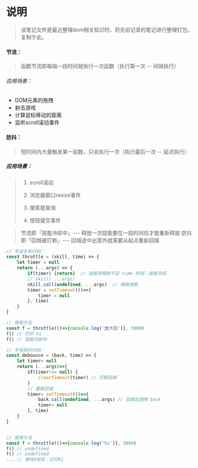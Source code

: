 # 说明

> 该笔记文件是最近整理dom相关知识时，将先前记录的笔记进行整理打包，复制于此。

#### 节流：

> 函数节流即每隔一段时间就执行一次函数（执行第一次 -- 间隔执行）

###### 应用场景：
+ DOM元素的拖拽
+ 射击游戏
+ 计算鼠标移动的距离
+ 监听scroll滚动事件

#### 防抖：

> 短时间内大量触发某一函数，只会执行一次（执行最后一次 -- 延迟执行）

##### 应用场景：
>1. scroll滚动 
>
>2. 浏览器窗口resize事件 
>
>3. 搜索框查询 
>
>4. 按钮提交事件

> 节流即「技能冷却中」--- 释放一次技能要在一段时间后才能重新释放
> 防抖即「回城被打断」--- 回城途中出意外就需要从起点重新回城

```javascript
// 节流手写代码：
const throttle = (skill, time) => {
    let timer = null
    return (...args) => {
        if(timer) {return}  // 技能刚释放不足 time 时间：技能冷却
        // skill( ...args)
        skill.call(undefined, ...args)  // 释放技能
        timer = setTimeout(()=>{
            timer = null
        }, time)
    }
}

// 使用方法
const f = throttle(()=>{console.log('放大招')}, 3000)
f() // 打印 hi
f() // 技能冷却中
```

```javascript
// 手写防抖代码：
const debounce = (back, time) => {
    let timer= null
    return (...args)=>{
        if(timer!== null) {
            clearTimeout(timer) // 打断回城
        }
        // 重新回城
        timer= setTimeout(()=>{
            back.call(undefined, ...args) // 回城后调用 back
            timer= null
        }, time)
    }
}


// 使用方法
const f = throttle(()=>{console.log('hi')}, 3000)
f() // undefined
f() // undefined
... // 等待3秒后：打印hi
```
